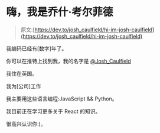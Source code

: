 # 嗨，我是乔什·考尔菲德

> 原文:[https://dev.to/josh_caulfield/hi-im-josh-caulfield](https://dev.to/josh_caulfield/hi-im-josh-caulfield)

我编码已经有[数字]年了。

你可以在推特上找到我，我的名字是 [@Josh_Caulfield](https://twitter.com/Josh_Caulfield)

我住在英国。

我为[公司]工作

我主要用这些语言编程:JavaScript && Python。

我目前正在学习更多关于 React 的知识。

很高兴认识你:)。
